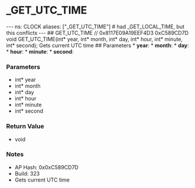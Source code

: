 # _GET_UTC_TIME

--- ns: CLOCK aliases: ["_GET_UTC_TIME"] # had _GET_LOCAL_TIME, but this conflicts --- ## GET_UTC_TIME  // 0x8117E09A19EEF4D3 0xC589CD7D void GET_UTC_TIME(int* year, int* month, int* day, int* hour, int* minute, int* second);  Gets current UTC time  ## Parameters * **year**: * **month**: * **day**: * **hour**: * **minute**: * **second**:

### Parameters
* int* year
* int* month
* int* day
* int* hour
* int* minute
* int* second

### Return Value
* void

### Notes
* AP Hash: 0x0xC589CD7D
* Build: 323
* Gets current UTC time

